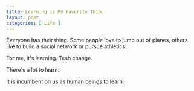```yaml
---
title: Learning is My Favorite Thing
layout: post
categories: [ Life ]
--- 
```


Everyone has their thing. Some people love to jump out of planes, others like to build a social network or pursue athletics.

For me, it's learning. Tesh change.

There's a lot to learn.

It is incumbent on us as human beings to learn.

